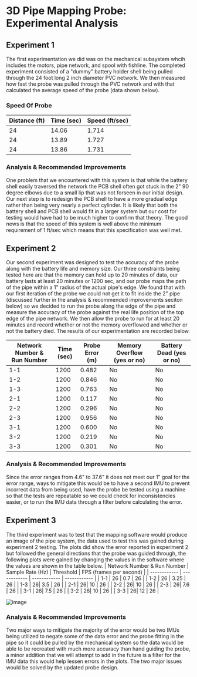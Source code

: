 # 3D Pipe Mapping Probe: Experimental Analysis
## Experiment 1
The first experimentation we did was on the mechanical subsystem whcih includes the motors, pipe network, and spool with fishline. The completed experiment consisted of a "dummy" battery holder shell being pulled through the 24 foot long 2 inch diameter PVC network. We then measured how fast the probe was pulled through the PVC network and with that calculated the average speed of the probe (data shown below).
### Speed Of Probe
| Distance (ft) | Time (sec) | Speed (ft/sec) |
| ---------------- | ------------- | ------------------- |
| 24  | 14.06  | 1.714 |
| 24  | 13.89  | 1.727 |
| 24  | 13.86 | 1.731  |

### Analysis & Recommended Improvements
One problem that we encountered with this system is that while the battery shell easily traversed the network the PCB shell often got stuck in the 2" 90 degree elbows due to a small lip that was not forseen in our initial design. Our next step is to redesign the PCB shell to have a more gradual edge rather than being very nearly a perfect cylinder. It is likely that both the battery shell and PCB shell would fit in a larger system but our cost for testing would have had to be much higher to confirm that theory. The good news is that the speed of this system is well above the minimum requirement of 1 ft/sec which means that this specification was well met.

## Experiment 2
Our second experiment was designed to test the accuracy of the probe along with the battery life and memory size. Our three constraints being tested here are that the memory can hold up to 20 minutes of data, our battery lasts at least 20 minutes or 1200 sec, and our probe maps the path of the pipe within a 1" radius of the actual pipe's edge. We found that with our first iteration of the probe we could not get it to fit inside the 2" pipe (discussed further in the analysis & recommended improvements seciton below) so we decided to run the probe along the edge of the pipe and measure the accuracy of the probe against the real life position of the top edge of the pipe network. We then allow the probe to run for at least 20 minutes and record whether or not the memory overflowed and whether or not the battery died. The results of our experimentation are recorded below.

| Network Number & Run Number   | Time (sec)  | Probe Error (m)  | Memory Overflow (yes or no)  | Battery Dead (yes or no)  |
| ------------ | ------------ | ------------ | ------------ | ------------ |
| 1-1  | 1200  |  0.482 | No  | No  |
| 1-2  |  1200 |  0.846 | No  | No  |
| 1-3  |  1200|  0.763 | No  | No  |
| 2-1  |   1200|  0.117 | No  | No  |
| 2-2  |   1200|  0.296 | No  | No  |
| 2-3  |   1200|  0.956 | No  | No  |
| 3-1  |   1200|  0.600 | No  | No  |
| 3-2  |   1200|  0.219 | No  |  No |
| 3-3  |   1200|  0.301 |  No |  No |

### Analysis & Recommended Improvements
Since the error ranges from 4.6" to 37.6" it does not meet our 1" goal for the error range, ways to mitigate this would be to have a second IMU to prevent incorrect data from being used, have the probe be tested using a machine so that the tests are repeatable so we could check for inconsistencies easier, or to run the IMU data through a filter before calculating the error.

## Experiment 3
The third experiment was to test that the mapping software would produce an image of the pipe system, the data used to test this was gained during experiment 2 testing. The plots did show the error reported in experiment 2 but followed the general directions that the probe was guided through, the following plots were gained by changing the values in the software where the values are shown in the table below.
| Network Number & Run Number   | Sample Rate (Hz) | Threshold  | FPS (frames per second)  |
| ------------ | ------------ | ------------ | ------------ |
| 1-1  | 26  |  0.7 | 26  |
| 1-2  |  26 |  3.25 | 26  |
| 1-3  |  26|  3.5 | 26  |
| 2-1  |   26|  10 | 26  |
| 2-2  |   26|  10 | 26  |
| 2-3  |   26|  7.6 | 26  |
| 3-1  |   26|  7.5 | 26  |
| 3-2  |   26|  10 | 26  |
| 3-3  |   26|  12 |  26 |

![image](https://user-images.githubusercontent.com/104523603/200466317-aab59af5-2076-44bc-9e38-b173aed3919f.png)

### Analysis & Recommended Improvements
Two major ways to mitigate the majority of the error would be two IMUs being utilized to negate some of the data error and the probe fitting in the pipe so it could be  pulled by the mechanical system so the data would be able to be recreated with much more accuracy than hand guiding the probe, a minor addition that we will attempt to add in the future is a filter for the IMU data this would help lessen errors in the plots. The two major issues would be solved by the updated probe design.
